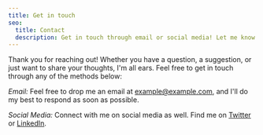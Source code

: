 ```yaml
---
title: Get in touch
seo:
  title: Contact
  description: Get in touch through email or social media! Let me know how I can help.
---
```


Thank you for reaching out! Whether you have a question, a suggestion, or just want to share your thoughts, I'm all ears. Feel free to get in touch through any of the methods below:

_Email:_
Feel free to drop me an email at [example@example.com](mailto:adityasharma.1647@gmail.com), and I'll do my best to respond as soon as possible.

_Social Media:_
Connect with me on social media as well. Find me on [Twitter](https://x.com/Pt_AdityaSharma) or [LinkedIn]((https://www.linkedin.com/in/aditya-sharma-ji/)).
